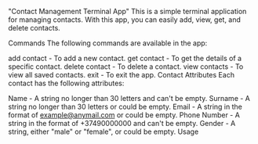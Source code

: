 "Contact Management Terminal App"
This is a simple terminal application for managing contacts. With this app, you can easily add, view, get, and delete contacts.

Commands
The following commands are available in the app:

add contact - To add a new contact.
get contact - To get the details of a specific contact.
delete contact - To delete a contact.
view contacts - To view all saved contacts.
exit - To exit the app.
Contact Attributes
Each contact has the following attributes:

Name - A string no longer than 30 letters and can't be empty.
Surname - A string no longer than 30 letters or could be empty.
Email - A string in the format of example@anymail.com or could be empty.
Phone Number - A string in the format of +37490000000 and can't be empty.
Gender - A string, either "male" or "female", or could be empty.
Usage
